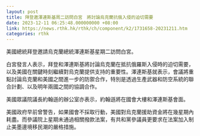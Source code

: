 ```yaml
---
layout: post
title: 拜登邀澤連斯基周二訪問白宮　將討論烏克蘭抗俄入侵的迫切需要
date: 2023-12-11 06:25:48.000000000 +08:00
link: https://news.rthk.hk/rthk/ch/component/k2/1731658-20231211.htm
categories: rthk
---
```


美國總統拜登邀請烏克蘭總統澤連斯基星期二訪問白宮。

白宮發言人表示，拜登和澤連斯基將討論烏克蘭在抵抗俄羅斯入侵時的迫切需要，以及美國在關鍵時刻繼續對烏克蘭提供支持的重要性。澤連斯基就表示，會議將重點討論烏克蘭和美國之間進一步的防禦合作，特別是透過生產武器和防空系統的聯合計劃、以及明年兩國之間的協調合作。

美國眾議院議長約翰遜的辦公室亦表示，約翰遜將在國會大樓和澤連斯基會面。

美國政府早前曾警告，如果國會不採取行動，美國對烏克蘭援助資金將在幾星期內耗盡。而參議院上星期未通過相關撥款法案，有共和黨參議員更要求在法案加入制止美墨邊境移民潮的嚴格措施。
